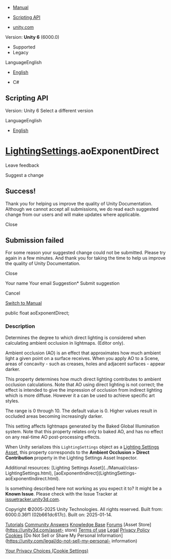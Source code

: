 [ ]()

  * [Manual](../Manual/index.html)
  * [Scripting API](../ScriptReference/index.html)

  * [unity.com](https://unity.com/)

Version: **Unity 6** (6000.0)

  * Supported
  * Legacy

LanguageEnglish

  * [English]()

  * C#

[ ](https://docs.unity3d.com)

## Scripting API

Version: Unity 6 Select a different version

LanguageEnglish

  * [English]()

#  [LightingSettings](LightingSettings.html).aoExponentDirect

Leave feedback

Suggest a change

## Success!

Thank you for helping us improve the quality of Unity Documentation. Although
we cannot accept all submissions, we do read each suggested change from our
users and will make updates where applicable.

Close

## Submission failed

For some reason your suggested change could not be submitted. Please <a>try
again</a> in a few minutes. And thank you for taking the time to help us
improve the quality of Unity Documentation.

Close

Your name Your email Suggestion* Submit suggestion

Cancel

[Switch to Manual](../Manual/class-LightingSettings.html "Go to
LightingSettings Component in the Manual")

public float aoExponentDirect;

### Description

Determines the degree to which direct lighting is considered when calculating
ambient occlusion in lightmaps. (Editor only).

Ambient occlusion (AO) is an effect that approximates how much ambient light a
given point on a surface receives. When you apply AO to a Scene, areas of
concavity - such as creases, holes and adjacent surfaces - appear darker.  
  
This property determines how much direct lighting contributes to ambient
occlusion calculations. Note that AO using direct lighting is not correct; the
effect is intended to give the impression of occlusion from indirect lighting
which is more diffuse. However it a can be used to achieve specific art
styles.  
  
The range is 0 through 10. The default value is 0. Higher values result in
occluded areas becoming increasingly darker.  
  
This setting affects lightmaps generated by the Baked Global Illumination
system. Note that this property relates only to baked AO, and has no effect on
any real-time AO post-processing effects.  
  
When Unity serializes this `LightingSettings` object as a [Lighting Settings
Asset](../Manual/class-LightingSettings.html), this property corresponds to
the **Ambient Occlusion > Direct Contribution** property in the Lighting
Settings Asset Inspector.  
  
Additional resources: [Lighting Settings Asset](../Manual/class-
LightingSettings.html), [aoExponentIndirect](LightingSettings-
aoExponentIndirect.html).

Is something described here not working as you expect it to? It might be a
**Known Issue**. Please check with the Issue Tracker at
[issuetracker.unity3d.com](https://issuetracker.unity3d.com).

Copyright ©2005-2025 Unity Technologies. All rights reserved. Built from:
6000.0.36f1 (02b661dc617c). Built on: 2025-01-14.

[Tutorials](https://unity3d.com/learn) [Community
Answers](https://answers.unity3d.com) [Knowledge
Base](https://support.unity3d.com/hc/en-us)
[Forums](https://forum.unity3d.com) [Asset Store](https://unity3d.com/asset-
store) [Terms of use](https://docs.unity3d.com/Manual/TermsOfUse.html)
[Legal](https://unity.com/legal) [Privacy
Policy](https://unity.com/legal/privacy-policy)
[Cookies](https://unity.com/legal/cookie-policy) [Do Not Sell or Share My
Personal Information](https://unity.com/legal/do-not-sell-my-personal-
information)

[Your Privacy Choices (Cookie Settings)](javascript:void\(0\);)

